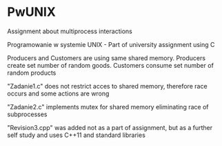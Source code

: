 # PwUNIX

Assignment about multiprocess interactions

Programowanie w systemie UNIX - Part of university assignment using C

Producers and Customers are using same shared memory. Producers create set number of random goods. Customers consume set number of random products

"Zadanie1.c" does not restrict acces to shared memory, therefore race occurs and some actions are wrong

"Zadanie2.c" implements mutex for shared memory eliminating race of subprocesses

"Revision3.cpp" was added not as a part of assignment, but as a further self study and uses C++11 <mutex> and <thread> standard libraries
